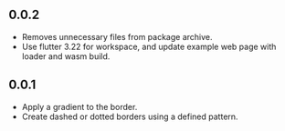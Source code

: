 ## 0.0.2

* Removes unnecessary files from package archive.
* Use flutter 3.22 for workspace, and update example web page with loader and wasm build.

## 0.0.1

* Apply a gradient to the border.
* Create dashed or dotted borders using a defined pattern.
